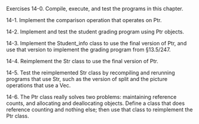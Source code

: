 Exercises
14-0. Compile, execute, and test the programs in this chapter.

14-1. Implement the comparison operation that operates on Ptr<Core>.

14-2. Implement and test the student grading program using Ptr<Core> objects.

14-3. Implement the Student_info class to use the final version of Ptr, and use that version to implement the grading program from §13.5/247.

14-4. Reimplement the Str class to use the final version of Ptr.

14-5. Test the reimplemented Str class by recompiling and rerunning programs that use Str, such as the version of split and the picture operations that use a Vec<Str>.

14-6. The Ptr class really solves two problems: maintaining reference counts, and allocating and deallocating objects. Define a class that does reference counting and nothing else; then use that class to reimplement the Ptr class.


